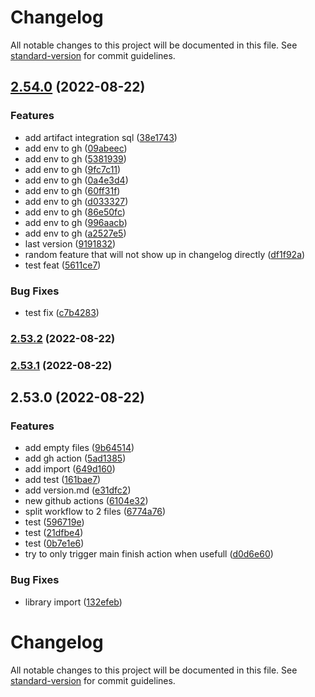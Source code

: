 # Changelog

All notable changes to this project will be documented in this file. See [standard-version](https://github.com/conventional-changelog/standard-version) for commit guidelines.

## [2.54.0](https://github.com/JesseSchouten/playground/compare/@jesseschouten/playground@2.53.2...@jesseschouten/playground@2.54.0) (2022-08-22)


### Features

* add artifact integration sql ([38e1743](https://github.com/JesseSchouten/playground/commit/38e174326ecebe4ab436b786ea728bc88e6db057))
* add env to gh ([09abeec](https://github.com/JesseSchouten/playground/commit/09abeec491e902ab87c68e69ada758e949c40d89))
* add env to gh ([5381939](https://github.com/JesseSchouten/playground/commit/53819398085d0aeb43b2cd1c77bf17aa275705f2))
* add env to gh ([9fc7c11](https://github.com/JesseSchouten/playground/commit/9fc7c110454080b85a12889a49ec6e0f5d46c558))
* add env to gh ([0a4e3d4](https://github.com/JesseSchouten/playground/commit/0a4e3d41c2acd967fe28a1c0a53b728435c1f8a9))
* add env to gh ([60ff31f](https://github.com/JesseSchouten/playground/commit/60ff31f5c5e69c9552887c35d7466cf79e56c4ee))
* add env to gh ([d033327](https://github.com/JesseSchouten/playground/commit/d033327f0fa594e6f391ffea0d36ba307f05dfc2))
* add env to gh ([86e50fc](https://github.com/JesseSchouten/playground/commit/86e50fcade8541681074edbe3be509d202beb765))
* add env to gh ([996aacb](https://github.com/JesseSchouten/playground/commit/996aacb2498a7bb3369791029eb0538e7dabe72a))
* add env to gh ([a2527e5](https://github.com/JesseSchouten/playground/commit/a2527e52accc3f29be15441e72596ec32cb0a22f))
* last version ([9191832](https://github.com/JesseSchouten/playground/commit/91918327791fd2c8b3dac243e31cccbcaa5458fd))
* random feature that will not show up in changelog directly ([df1f92a](https://github.com/JesseSchouten/playground/commit/df1f92a1fa24f7aeefbc9b68871fc5c619a07e81))
* test feat ([5611ce7](https://github.com/JesseSchouten/playground/commit/5611ce76ca9263abbfdd3290741c16578a411762))


### Bug Fixes

* test fix ([c7b4283](https://github.com/JesseSchouten/playground/commit/c7b428394a6ca2c7aed8b38f06f6b0ce31727749))

### [2.53.2](https://github.com/JesseSchouten/playground/compare/@jesseschouten/playground@2.53.1...@jesseschouten/playground@2.53.2) (2022-08-22)

### [2.53.1](https://github.com/JesseSchouten/playground/compare/@jesseschouten/playground@2.53.0...@jesseschouten/playground@2.53.1) (2022-08-22)

## 2.53.0 (2022-08-22)


### Features

* add empty files ([9b64514](https://github.com/JesseSchouten/playground/commit/9b645146ac5a0e4961cdb61d3edab87528b60d39))
* add gh action ([5ad1385](https://github.com/JesseSchouten/playground/commit/5ad13858956f6b6bbb831210e904955fcf2d1a7b))
* add import ([649d160](https://github.com/JesseSchouten/playground/commit/649d160f58becb5464b50f71b24ff63874080211))
* add test ([161bae7](https://github.com/JesseSchouten/playground/commit/161bae7ed8967940a207d26ddc77a635c16ed82f))
* add version.md ([e31dfc2](https://github.com/JesseSchouten/playground/commit/e31dfc29adf476216b865e0cc0ff469cce2ab0a1))
* new github actions ([6104e32](https://github.com/JesseSchouten/playground/commit/6104e32dbfb8cc3d8d149f8eafa33c419c509410))
* split workflow to 2 files ([6774a76](https://github.com/JesseSchouten/playground/commit/6774a76424727e857611d8f546376f65569ef787))
* test ([596719e](https://github.com/JesseSchouten/playground/commit/596719e19368689029b5955e2342c5d2bb463da9))
* test ([21dfbe4](https://github.com/JesseSchouten/playground/commit/21dfbe48b866b720f8915790d3ead4f6363ba7fd))
* test ([0b7e1e6](https://github.com/JesseSchouten/playground/commit/0b7e1e61ea5967f3117850d069ba30b1bc9d19c2))
* try to only trigger main finish action when usefull ([d0d6e60](https://github.com/JesseSchouten/playground/commit/d0d6e600bed25ab5db6a126d4e041f5ab03ae837))


### Bug Fixes

* library import ([132efeb](https://github.com/JesseSchouten/playground/commit/132efeb0a2db6ff2d8fad5cb51887669b2bb00e9))

# Changelog

All notable changes to this project will be documented in this file. See [standard-version](https://github.com/conventional-changelog/standard-version) for commit guidelines.
